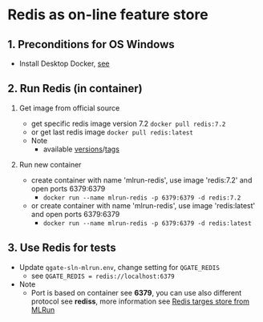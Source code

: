 # Redis as on-line feature store

## 1. Preconditions for OS Windows

 - Install Desktop Docker, [see](./desktopdocker.md)

## 2. Run Redis (in container)

1. Get image from official source
   - get specific redis image version 7.2 `docker pull redis:7.2`
   - or get last redis image `docker pull redis:latest`
   - Note
     - available [versions](https://hub.docker.com/_/redis)/[tags](https://hub.docker.com/_/redis/tags)


2. Run new container
   - create container with name 'mlrun-redis', use image 'redis:7.2' and open ports 6379:6379
     - `docker run --name mlrun-redis -p 6379:6379 -d redis:7.2`
   - or create container with name 'mlrun-redis', use image 'redis:latest' and open ports 6379:6379
     - `docker run --name mlrun-redis -p 6379:6379 -d redis:latest`

## 3. Use Redis for tests

 - Update `qgate-sln-mlrun.env`, change setting for `QGATE_REDIS`
   - see `QGATE_REDIS = redis://localhost:6379`
 - Note
   - Port is based on container see **6379**, you can use also different 
   protocol see **rediss**, more information see [Redis targes store from MLRun](https://docs.mlrun.org/en/latest/data-prep/ingest-data-fs.html#redis-target-store)

